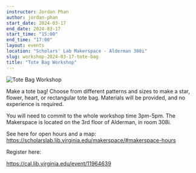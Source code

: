```yaml
---
instructor: Jordan Phan
author: jordan-phan
start_date: 2024-03-17
end_date: 2024-03-17
start_time: "15:00"
end_time: "17:00"
layout: events
location: "Scholars' Lab Makerspace - Alderman 308i"
slug: workshop-2024-03-17-tote-bag
title: "Tote Bag Workshop"
---
```


![Tote Bag Workshop](/assets/post-media/workshops/totebag.jpg)

Make a tote bag! Choose from different patterns and sizes to make a star, flower, heart, or rectangular tote bag. Materials will be provided, and no experience is required.

You will need to commit to the whole workshop time 3pm-5pm. The Makerspace is located on the 3rd floor of Alderman, in room 308i. 

See here for open hours and a map: https://scholarslab.lib.virginia.edu/makerspace/#makerspace-hours

Register here:

[https://cal.lib.virginia.edu/event/11964639 ](https://cal.lib.virginia.edu/event/11964639)
